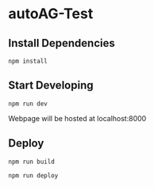 # autoAG-Test

## Install Dependencies

`npm install`

## Start Developing

`npm run dev`

Webpage will be hosted at localhost:8000

## Deploy
`npm run build`

`npm run deploy`
